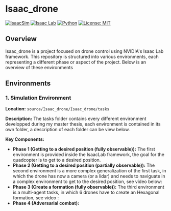 # Isaac_drone

[![IsaacSim](https://img.shields.io/badge/IsaacSim-2025.1-blue)](https://developer.nvidia.com/isaac-sim)
[![Isaac Lab](https://img.shields.io/badge/Isaac%20Lab-v1.4.0-green)](https://isaac-sim.github.io/IsaacLab/v1.4.0/index.html)
[![Python](https://img.shields.io/badge/Python-3.8%2B-yellow)](https://www.python.org/downloads/release/python-380/)
[![License: MIT](https://img.shields.io/badge/License-MIT-lightgrey)](LICENSE)

## Overview

Isaac_drone is a project focused on drone control using NVIDIA's Isaac Lab framework. This repository is structured into various environments, each representing a different phase or aspect of the project. Below is an overview of these environments 

## Environments

### 1. Simulation Environment

**Location:** `source/Isaac_drone/Isaac_drone/tasks`

**Description:** The tasks folder contains every different environment developped during my master thesis, each environment is contained in its own folder, a description of each folder can be view below.

**Key Components:**
- **Phase 1 (Getting to a desired position (fully observable)):** The first environment is provided inside the IsaacLab framework, the goal for the quadcopter is to get to a desired position.
- **Phase 2 (Getting to a desired position (partially observable)):** The second environment is a more complex generalization of the first task, in which the drone has now a camera (or a lidar) and needs to naviguate in a complex environment to get to the desired position, see video below:
- **Phase 3 (Create a formation (fully observable)):** The third environment is a multi-agent tasks, in which 6 drones have to create an Hexagonal formation, see video : 
- **Phase 4 (Adversarial combat):** 


